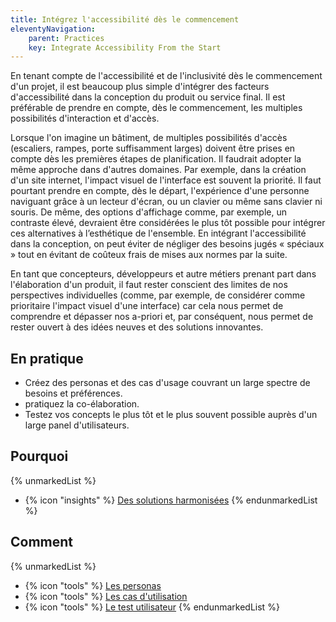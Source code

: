```yaml
---
title: Intégrez l'accessibilité dès le commencement
eleventyNavigation:
    parent: Practices
    key: Integrate Accessibility From the Start
---
```


En tenant compte de l'accessibilité et de l'inclusivité dès le commencement d'un projet, il est beaucoup plus simple
d'intégrer des facteurs d'accessibilité dans la conception du produit ou service final. Il est préférable de prendre en
compte, dès le commencement, les multiples possibilités d'interaction et d'accès.

Lorsque l'on imagine un bâtiment, de multiples possibilités d'accès (escaliers, rampes, porte suffisamment larges)
doivent être prises en compte dès les premières étapes de planification. Il faudrait adopter la même approche dans
d'autres domaines. Par exemple, dans la création d'un site internet, l'impact visuel de l'interface est souvent la
priorité. Il faut pourtant prendre en compte, dès le départ, l'expérience d'une personne naviguant grâce à un lecteur
d'écran, ou un clavier ou même sans clavier ni souris. De même, des options d'affichage comme, par exemple, un contraste
élevé, devraient être considérées le plus tôt possible pour intégrer ces alternatives à l’esthétique de l'ensemble. En
intégrant l'accessibilité dans la conception, on peut éviter de négliger des besoins jugés « spéciaux » tout en évitant
de coûteux frais de mises aux normes par la suite.

En tant que concepteurs, développeurs et autre métiers prenant part dans l'élaboration d'un produit, il faut rester
conscient des limites de nos perspectives individuelles (comme, par exemple, de considérer comme prioritaire l'impact
visuel d'une interface) car cela nous permet de comprendre et dépasser nos a-priori et, par conséquent, nous permet de
rester ouvert à des idées neuves et des solutions innovantes.

## En pratique

* Créez des personas et des cas d'usage couvrant un large spectre de besoins et préférences.
* pratiquez la co-élaboration.
* Testez vos concepts le plus tôt et le plus souvent possible auprès d'un large panel d'utilisateurs.

## Pourquoi

{% unmarkedList %}
* {% icon "insights" %} [Des solutions harmonisées](../../perspectives/des-solutions-harmonisees/)
{% endunmarkedList %}

## Comment

{% unmarkedList %}
* {% icon "tools" %} [Les personas](../../outils/les-personas/)
* {% icon "tools" %} [Les cas d'utilisation](../../outils/les-cas-dutilisation/)
* {% icon "tools" %} [Le test utilisateur](../../outils/le-test-utilisateur/)
{% endunmarkedList %}
